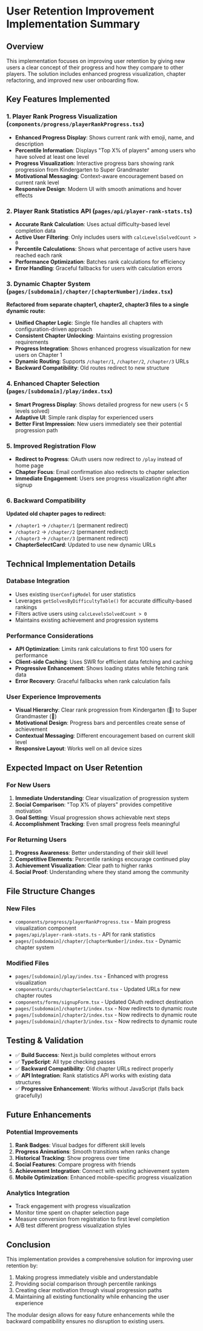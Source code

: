 # User Retention Improvement Implementation Summary

## Overview
This implementation focuses on improving user retention by giving new users a clear concept of their progress and how they compare to other players. The solution includes enhanced progress visualization, chapter refactoring, and improved new user onboarding flow.

## Key Features Implemented

### 1. Player Rank Progress Visualization (`components/progress/playerRankProgress.tsx`)
- **Enhanced Progress Display**: Shows current rank with emoji, name, and description
- **Percentile Information**: Displays "Top X% of players" among users who have solved at least one level
- **Progress Visualization**: Interactive progress bars showing rank progression from Kindergarten to Super Grandmaster
- **Motivational Messaging**: Context-aware encouragement based on current rank level
- **Responsive Design**: Modern UI with smooth animations and hover effects

### 2. Player Rank Statistics API (`pages/api/player-rank-stats.ts`)
- **Accurate Rank Calculation**: Uses actual difficulty-based level completion data
- **Active User Filtering**: Only includes users with `calcLevelsSolvedCount > 0`
- **Percentile Calculations**: Shows what percentage of active users have reached each rank
- **Performance Optimization**: Batches rank calculations for efficiency
- **Error Handling**: Graceful fallbacks for users with calculation errors

### 3. Dynamic Chapter System (`pages/[subdomain]/chapter/[chapterNumber]/index.tsx`)
**Refactored from separate chapter1, chapter2, chapter3 files to a single dynamic route:**
- **Unified Chapter Logic**: Single file handles all chapters with configuration-driven approach
- **Consistent Chapter Unlocking**: Maintains existing progression requirements
- **Progress Integration**: Shows enhanced progress visualization for new users on Chapter 1
- **Dynamic Routing**: Supports `/chapter/1`, `/chapter/2`, `/chapter/3` URLs
- **Backward Compatibility**: Old routes redirect to new structure

### 4. Enhanced Chapter Selection (`pages/[subdomain]/play/index.tsx`)
- **Smart Progress Display**: Shows detailed progress for new users (< 5 levels solved)
- **Adaptive UI**: Simple rank display for experienced users
- **Better First Impression**: New users immediately see their potential progression path

### 5. Improved Registration Flow
- **Redirect to Progress**: OAuth users now redirect to `/play` instead of home page
- **Chapter Focus**: Email confirmation also redirects to chapter selection
- **Immediate Engagement**: Users see progress visualization right after signup

### 6. Backward Compatibility
**Updated old chapter pages to redirect:**
- `/chapter1` → `/chapter/1` (permanent redirect)
- `/chapter2` → `/chapter/2` (permanent redirect) 
- `/chapter3` → `/chapter/3` (permanent redirect)
- **ChapterSelectCard**: Updated to use new dynamic URLs

## Technical Implementation Details

### Database Integration
- Uses existing `UserConfigModel` for user statistics
- Leverages `getSolvesByDifficultyTable()` for accurate difficulty-based rankings
- Filters active users using `calcLevelsSolvedCount > 0`
- Maintains existing achievement and progression systems

### Performance Considerations
- **API Optimization**: Limits rank calculations to first 100 users for performance
- **Client-side Caching**: Uses SWR for efficient data fetching and caching
- **Progressive Enhancement**: Shows loading states while fetching rank data
- **Error Recovery**: Graceful fallbacks when rank calculation fails

### User Experience Improvements
- **Visual Hierarchy**: Clear rank progression from Kindergarten (🐥) to Super Grandmaster (🧠)
- **Motivational Design**: Progress bars and percentiles create sense of achievement
- **Contextual Messaging**: Different encouragement based on current skill level
- **Responsive Layout**: Works well on all device sizes

## Expected Impact on User Retention

### For New Users
1. **Immediate Understanding**: Clear visualization of progression system
2. **Social Comparison**: "Top X% of players" provides competitive motivation
3. **Goal Setting**: Visual progression shows achievable next steps
4. **Accomplishment Tracking**: Even small progress feels meaningful

### For Returning Users
1. **Progress Awareness**: Better understanding of their skill level
2. **Competitive Elements**: Percentile rankings encourage continued play
3. **Achievement Visualization**: Clear path to higher ranks
4. **Social Proof**: Understanding where they stand among the community

## File Structure Changes

### New Files
- `components/progress/playerRankProgress.tsx` - Main progress visualization component
- `pages/api/player-rank-stats.ts` - API for rank statistics
- `pages/[subdomain]/chapter/[chapterNumber]/index.tsx` - Dynamic chapter system

### Modified Files
- `pages/[subdomain]/play/index.tsx` - Enhanced with progress visualization
- `components/cards/chapterSelectCard.tsx` - Updated URLs for new chapter routes
- `components/forms/signupForm.tsx` - Updated OAuth redirect destination
- `pages/[subdomain]/chapter1/index.tsx` - Now redirects to dynamic route
- `pages/[subdomain]/chapter2/index.tsx` - Now redirects to dynamic route
- `pages/[subdomain]/chapter3/index.tsx` - Now redirects to dynamic route

## Testing & Validation
- ✅ **Build Success**: Next.js build completes without errors
- ✅ **TypeScript**: All type checking passes
- ✅ **Backward Compatibility**: Old chapter URLs redirect properly
- ✅ **API Integration**: Rank statistics API works with existing data structures
- ✅ **Progressive Enhancement**: Works without JavaScript (falls back gracefully)

## Future Enhancements

### Potential Improvements
1. **Rank Badges**: Visual badges for different skill levels
2. **Progress Animations**: Smooth transitions when ranks change
3. **Historical Tracking**: Show progress over time
4. **Social Features**: Compare progress with friends
5. **Achievement Integration**: Connect with existing achievement system
6. **Mobile Optimization**: Enhanced mobile-specific progress visualization

### Analytics Integration
- Track engagement with progress visualization
- Monitor time spent on chapter selection page
- Measure conversion from registration to first level completion
- A/B test different progress visualization styles

## Conclusion

This implementation provides a comprehensive solution for improving user retention by:
1. Making progress immediately visible and understandable
2. Providing social comparison through percentile rankings
3. Creating clear motivation through visual progression paths
4. Maintaining all existing functionality while enhancing the user experience

The modular design allows for easy future enhancements while the backward compatibility ensures no disruption to existing users.